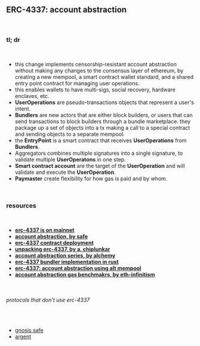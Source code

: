 ## ERC-4337: account abstraction

<br>

### tl; dr

<br>

* this change implements censorship-resistant account abstraction without making any changes to the consensus layer of ethereum, by creating a new mempool, a smart contract wallet standard, and a shared entry point contract for managing user operations.
* this enables wallets to have multi-sigs, social recovery, hardware enclaves, etc.
* **UserOperations** are pseudo-transactions objects that represent a user's intent.
* **Bundlers** are new actors that are either block builders, or users that can send transactions to block builders through a bundle marketplace. they package up a set of objects into a tx making a call to a special contract and sending objects to a separate mempool.
* the **EntryPoint** is a smart contract that receives **UserOperations** from **Bundlers**.
* Aggregators combines multiple signatures into a single signature, to validate multiple **UserOperatons** in one step.
* **Smart contract account** are the target of the **UserOperation** and will validate and execute the **UserOperation**.
* **Paymaster** create flexibility for how gas is paid and by whom.

<br>

### resources

<br>

* **[erc-4337 is on mainnet](https://twitter.com/erc4337/status/1631087958949531648)**
* **[account abstraction, by safe](https://safe.mirror.xyz/9KmZjEbFkmI79s28d9xar6JWYrE50F5AHpa5CR12YGI)**
* **[erc-4337 contract deployment](https://etherscan.io/address/0x0576a174D229E3cFA37253523E645A78A0C91B57#code)**
* **[unpacking erc-4337, by a. chiplunkar](https://frontier.tech/unpacking-erc-4337)**
* **[account abstraction series, by alchemy](https://www.alchemy.com/blog/account-abstraction)**
* **[erc-4337 bundler implementation in rust](https://github.com/Vid201/aa-bundler)**
* **[erc-4337: account abstraction using alt mempool](https://eips.ethereum.org/EIPS/eip-4337)**
* **[account abstraction gas benchmakrs, by eth-infinitism](https://github.com/eth-infinitism/account-abstraction/blob/develop/reports/gas-checker.txt)**


<br>

###### protocols that don't use erc-4337

<br>

* [gnosis safe](https://safe.global/)
* [argent]()


